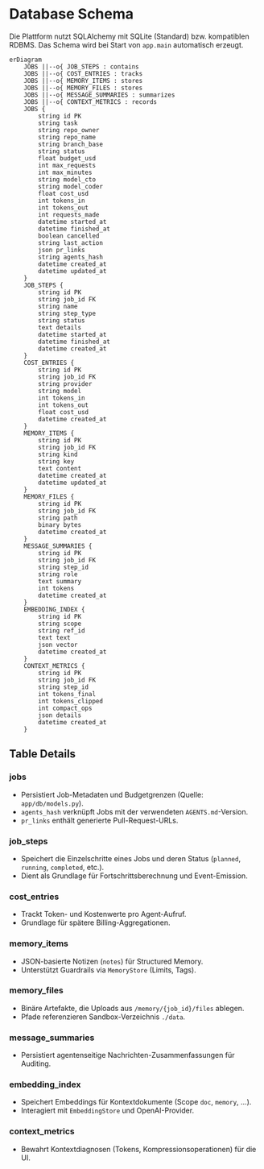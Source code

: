 # Database Schema

Die Plattform nutzt SQLAlchemy mit SQLite (Standard) bzw. kompatiblen RDBMS. Das Schema wird bei Start von `app.main` automatisch erzeugt.

```mermaid
erDiagram
    JOBS ||--o{ JOB_STEPS : contains
    JOBS ||--o{ COST_ENTRIES : tracks
    JOBS ||--o{ MEMORY_ITEMS : stores
    JOBS ||--o{ MEMORY_FILES : stores
    JOBS ||--o{ MESSAGE_SUMMARIES : summarizes
    JOBS ||--o{ CONTEXT_METRICS : records
    JOBS {
        string id PK
        string task
        string repo_owner
        string repo_name
        string branch_base
        string status
        float budget_usd
        int max_requests
        int max_minutes
        string model_cto
        string model_coder
        float cost_usd
        int tokens_in
        int tokens_out
        int requests_made
        datetime started_at
        datetime finished_at
        boolean cancelled
        string last_action
        json pr_links
        string agents_hash
        datetime created_at
        datetime updated_at
    }
    JOB_STEPS {
        string id PK
        string job_id FK
        string name
        string step_type
        string status
        text details
        datetime started_at
        datetime finished_at
        datetime created_at
    }
    COST_ENTRIES {
        string id PK
        string job_id FK
        string provider
        string model
        int tokens_in
        int tokens_out
        float cost_usd
        datetime created_at
    }
    MEMORY_ITEMS {
        string id PK
        string job_id FK
        string kind
        string key
        text content
        datetime created_at
        datetime updated_at
    }
    MEMORY_FILES {
        string id PK
        string job_id FK
        string path
        binary bytes
        datetime created_at
    }
    MESSAGE_SUMMARIES {
        string id PK
        string job_id FK
        string step_id
        string role
        text summary
        int tokens
        datetime created_at
    }
    EMBEDDING_INDEX {
        string id PK
        string scope
        string ref_id
        text text
        json vector
        datetime created_at
    }
    CONTEXT_METRICS {
        string id PK
        string job_id FK
        string step_id
        int tokens_final
        int tokens_clipped
        int compact_ops
        json details
        datetime created_at
    }
```

## Table Details

### jobs
- Persistiert Job-Metadaten und Budgetgrenzen (Quelle: `app/db/models.py`).
- `agents_hash` verknüpft Jobs mit der verwendeten `AGENTS.md`-Version.
- `pr_links` enthält generierte Pull-Request-URLs.

### job_steps
- Speichert die Einzelschritte eines Jobs und deren Status (`planned`, `running`, `completed`, etc.).
- Dient als Grundlage für Fortschrittsberechnung und Event-Emission.

### cost_entries
- Trackt Token- und Kostenwerte pro Agent-Aufruf.
- Grundlage für spätere Billing-Aggregationen.

### memory_items
- JSON-basierte Notizen (`notes`) für Structured Memory.
- Unterstützt Guardrails via `MemoryStore` (Limits, Tags).

### memory_files
- Binäre Artefakte, die Uploads aus `/memory/{job_id}/files` ablegen.
- Pfade referenzieren Sandbox-Verzeichnis `./data`.

### message_summaries
- Persistiert agentenseitige Nachrichten-Zusammenfassungen für Auditing.

### embedding_index
- Speichert Embeddings für Kontextdokumente (Scope `doc`, `memory`, ...).
- Interagiert mit `EmbeddingStore` und OpenAI-Provider.

### context_metrics
- Bewahrt Kontextdiagnosen (Tokens, Kompressionsoperationen) für die UI.
